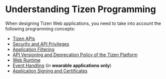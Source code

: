 
# Understanding Tizen Programming

When designing Tizen Web applications, you need to take into account the
following programming concepts:

-   [Tizen APIs](tizen-apis-w.md)
-   [Security and API Privileges](sec-privileges-w.md)
-   [Application Filtering](app-filtering-w.md)
-   [API Versioning and Deprecation Policy of the Tizen
    Platform](deprecation-policy-w.md)
-   [Web Runtime](web-runtime-w.md)
-   [Event Handling](event-handling-w.md) (in **wearable applications
    only**)
-   [Application Signing and Certificates](sign-certificate-w.md)
